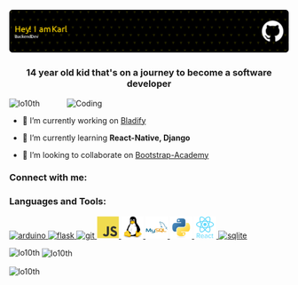 ![Header](./github-header-image-karl.png)


<h3 align="center">14 year old kid that's on a journey to become a software developer</h3>
<img align="right" alt="Coding" width="400" src="https://www.hyperinteractive.de/wp-content/uploads/2022/05/back-end-developer.gif">


<p align="left"> <img src="https://komarev.com/ghpvc/?username=lo10th&label=Profile%20views&color=0e75b6&style=flat" alt="lo10th" /> </p>

- 🔭 I’m currently working on [Bladify](https://github.com/Lo10Th/Bladify)

- 🌱 I’m currently learning **React-Native, Django**

- 👯 I’m looking to collaborate on [Bootstrap-Academy](https://github.com/Bootstrap-Academy/Bootstrap-Academy)

<h3 align="left">Connect with me:</h3>
<p align="left">
</p>

<h3 align="left">Languages and Tools:</h3>
<p align="left"> <a href="https://www.arduino.cc/" target="_blank" rel="noreferrer"> <img src="https://cdn.worldvectorlogo.com/logos/arduino-1.svg" alt="arduino" width="40" height="40"/> </a> <a href="https://flask.palletsprojects.com/" target="_blank" rel="noreferrer"> <img src="https://www.vectorlogo.zone/logos/pocoo_flask/pocoo_flask-icon.svg" alt="flask" width="40" height="40"/> </a> <a href="https://git-scm.com/" target="_blank" rel="noreferrer"> <img src="https://www.vectorlogo.zone/logos/git-scm/git-scm-icon.svg" alt="git" width="40" height="40"/> </a> <a href="https://developer.mozilla.org/en-US/docs/Web/JavaScript" target="_blank" rel="noreferrer"> <img src="https://raw.githubusercontent.com/devicons/devicon/master/icons/javascript/javascript-original.svg" alt="javascript" width="40" height="40"/> </a> <a href="https://www.linux.org/" target="_blank" rel="noreferrer"> <img src="https://raw.githubusercontent.com/devicons/devicon/master/icons/linux/linux-original.svg" alt="linux" width="40" height="40"/> </a> <a href="https://www.mysql.com/" target="_blank" rel="noreferrer"> <img src="https://raw.githubusercontent.com/devicons/devicon/master/icons/mysql/mysql-original-wordmark.svg" alt="mysql" width="40" height="40"/> </a> <a href="https://www.python.org" target="_blank" rel="noreferrer"> <img src="https://raw.githubusercontent.com/devicons/devicon/master/icons/python/python-original.svg" alt="python" width="40" height="40"/> </a> <a href="https://reactjs.org/" target="_blank" rel="noreferrer"> <img src="https://raw.githubusercontent.com/devicons/devicon/master/icons/react/react-original-wordmark.svg" alt="react" width="40" height="40"/> </a> <a href="https://www.sqlite.org/" target="_blank" rel="noreferrer"> <img src="https://www.vectorlogo.zone/logos/sqlite/sqlite-icon.svg" alt="sqlite" width="40" height="40"/> </a> </p>

<p><img align="left" src="https://github-readme-stats.vercel.app/api/top-langs?username=lo10th&show_icons=true&locale=en&layout=compact&theme=dark" alt="lo10th" /></p>

<p>&nbsp;<img align="center" src="https://github-readme-stats.vercel.app/api?username=lo10th&show_icons=true&locale=en&theme=dark" alt="lo10th" /></p>

<p><img align="center" src="https://github-readme-streak-stats.herokuapp.com/?user=lo10th&theme=dark" alt="lo10th" /></p>
